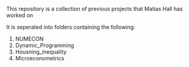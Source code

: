 This repository is a collection of previous projects that Matias Hall has worked on

It is seperated into folders containing the following:

1. NUMECON
2. Dynamic_Programming
3. Housning_inequality
4. Microeconometrics
